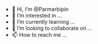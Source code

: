 - 👋 Hi, I’m @Parmarbipin
- 👀 I’m interested in ...
- 🌱 I’m currently learning ...
- 💞️ I’m looking to collaborate on ...
- 📫 How to reach me ...

<!---
Parmarbipin/Parmarbipin is a ✨ special ✨ repository because its `README.md` (this file) appears on your GitHub profile.
You can click the Preview link to take a look at your changes.
--->
